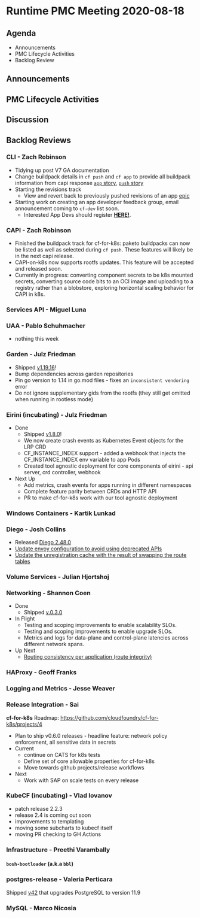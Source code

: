 # Runtime PMC Meeting 2020-08-18

## Agenda

* Announcements
* PMC Lifecycle Activities
* Backlog Review


## Announcements


## PMC Lifecycle Activities


## Discussion


## Backlog Reviews

### CLI - Zach Robinson
- Tidying up post V7 GA documentation
- Change buildpack details in `cf push` and `cf app` to provide all buildpack information from capi response [`app` story](https://www.pivotaltracker.com/story/show/173716617), [`push` story](https://www.pivotaltracker.com/story/show/174328330)
- Starting the revisions track
  - View and revert back to previously pushed revisions of an app [epic](https://www.pivotaltracker.com/epic/show/4629036)
- Starting work on creating an app developer feedback group, email announcement coming to `cf-dev` list soon.
  - Interested App Devs should register [**HERE!**](https://forms.gle/UWVt2sCT92DDFjSx9).

### CAPI - Zach Robinson
- Finished the buildpack track for cf-for-k8s: paketo buildpacks can now be listed as well as selected during `cf push`. These features will likely be in the next capi release. 
- CAPI-on-k8s now supports rootfs updates. This feature will be accepted and released soon. 
- Currently in progress: converting component secrets to be k8s mounted secrets, converting source code bits to an OCI image and uploading to a registry rather than a blobstore, exploring horizontal scaling behavior for CAPI in k8s.

### Services API - Miguel Luna


### UAA - Pablo Schuhmacher
- nothing this week


### Garden - Julz Friedman
- Shipped [v1.19.16](https://github.com/cloudfoundry/garden-runc-release/releases/tag/v1.19.16)!
- Bump dependencies across garden repositories
- Pin go version to 1.14 in go.mod files - fixes an `inconsistent vendoring` error
- Do not ignore supplementary gids from the rootfs (they still get omitted when running in rootless mode)

### Eirini (incubating) - Julz Friedman
- Done
  - Shipped [v1.8.0](https://github.com/cloudfoundry-incubator/eirini-release/releases/tag/v1.8.0)!
  - We now create crash events as Kubernetes Event objects for the LRP CRD
  - CF_INSTANCE_INDEX support - added a webhook that injects the CF_INSTANCE_INDEX env variable to app Pods
  - Created tool agnostic deployment for core components of eirini - api server, crd controller, webhook
- Next Up
  - Add metrics, crash events for apps running in different namespaces
  - Complete feature parity between CRDs and HTTP API
  - PR to make cf-for-k8s work with our tool agnostic deployment

### Windows Containers - Kartik Lunkad


### Diego - Josh Collins
- Released [Diego 2.48.0 ](https://github.com/cloudfoundry/diego-release/releases/tag/v2.48.0)
- [Update envoy configuration to avoid using deprecated APIs](https://github.com/cloudfoundry/diego-release/issues/521)
- [Update the unregistration cache with the result of swapping the route
  tables](https://github.com/cloudfoundry/diego-release/pull/525)

### Volume Services - Julian Hjortshoj


### Networking - Shannon Coen
- Done 
  - Shipped [v.0.3.0](https://github.com/cloudfoundry/cf-k8s-networking/releases/tag/v0.3.0)
- In Flight
  - Testing and scoping improvements to enable scalability SLOs.
  - Testing and scoping improvements to enable upgrade SLOs. 
  - Metrics and logs for data-plane and control-plane latencies across different network spans. 
- Up Next
  - [Routing consistency per application (route integrity)](https://github.com/cloudfoundry/cf-for-k8s/issues/368)

### HAProxy - Geoff Franks


### Logging and Metrics - Jesse Weaver


### Release Integration - Sai

**cf-for-k8s**
Roadmap: https://github.com/cloudfoundry/cf-for-k8s/projects/4

- Plan to ship v0.6.0 releases - headline feature: network policy enforcement, all sensitive data in secrets
- Current
  - continue on CATS for k8s tests
  - Define set of core allowable properties for cf-for-k8s
  - Move towards github projects/release workflows
- Next
  - Work with SAP on scale tests on every release 


### KubeCF (incubating) - Vlad Iovanov

- patch release 2.2.3
- release 2.4 is coming out soon
- improvements to templating
- moving some subcharts to kubecf itself
- moving PR checking to GH Actions

### Infrastructure - Preethi Varambally

#### `bosh-bootloader` (a.k.a `bbl`)


### postgres-release - Valeria Perticara
Shipped [v42](https://github.com/cloudfoundry/postgres-release/releases/tag/v42) that upgrades PostgreSQL to version 11.9

### MySQL - Marco Nicosia

